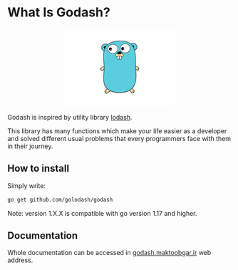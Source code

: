 # What Is Godash?

<p align="center">
<img src="images/golang.png"></img>
</p>

Godash is inspired by utility library [lodash](https://github.com/lodash/lodash).

This library has many functions which make your life easier as a developer and
solved different usual problems that every programmers face with them in their journey.

## How to install

Simply write:
```bash
go get github.com/golodash/godash
```

Note: version 1.X.X is compatible with go version 1.17 and higher.

## Documentation

Whole documentation can be accessed in [godash.maktoobgar.ir](https://godash.maktoobgar.ir) web address.

